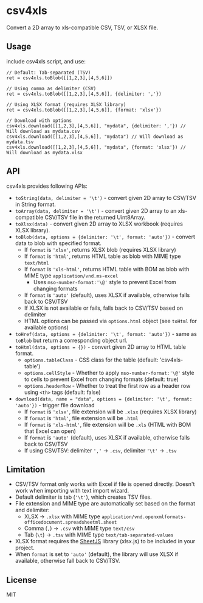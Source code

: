 # csv4xls

Convert a 2D array to xls-compatible CSV, TSV, or XLSX file.


## Usage

include csv4xls script, and use:

    // Default: Tab-separated (TSV)
    ret = csv4xls.toBlob([[1,2,3],[4,5,6]])
    
    // Using comma as delimiter (CSV)
    ret = csv4xls.toBlob([[1,2,3],[4,5,6]], {delimiter: ','})
    
    // Using XLSX format (requires XLSX library)
    ret = csv4xls.toBlob([[1,2,3],[4,5,6]], {format: 'xlsx'})
    
    // Download with options
    csv4xls.download([[1,2,3],[4,5,6]], "mydata", {delimiter: ','}) // Will download as mydata.csv
    csv4xls.download([[1,2,3],[4,5,6]], "mydata") // Will download as mydata.tsv
    csv4xls.download([[1,2,3],[4,5,6]], "mydata", {format: 'xlsx'}) // Will download as mydata.xlsx


## API

csv4xls provides following APIs:

 - `toString(data, delimiter = '\t')` - convert given 2D array to CSV/TSV in String format.
 - `toArray(data, delimiter = '\t')` - convert given 2D array to an xls-compatible CSV/TSV file in the returned Uint8Array.
 - `toXlsx(data)` - convert given 2D array to XLSX workbook (requires XLSX library).
 - `toBlob(data, options = {delimiter: '\t', format: 'auto'})` - convert data to blob with specified format.
   - If `format` is `'xlsx'`, returns XLSX blob (requires XLSX library)
   - If `format` is `'html'`, returns HTML table as blob with MIME type `text/html`
   - If `format` is `'xls-html'`, returns HTML table with BOM as blob with MIME type `application/vnd.ms-excel`
     - Uses `mso-number-format:'\@'` style to prevent Excel from changing formats
   - If `format` is `'auto'` (default), uses XLSX if available, otherwise falls back to CSV/TSV
   - If XLSX is not available or fails, falls back to CSV/TSV based on delimiter
   - HTML options can be passed via `options.html` object (see `toHtml` for available options)
 - `toHref(data, options = {delimiter: '\t', format: 'auto'})` - same as `toBlob` but return a corresponding object url.
 - `toHtml(data, options = {})` - convert given 2D array to HTML table format.
   - `options.tableClass` - CSS class for the table (default: 'csv4xls-table')
   - `options.cellStyle` - Whether to apply `mso-number-format:'\@'` style to cells to prevent Excel from changing formats (default: true)
   - `options.headerRow` - Whether to treat the first row as a header row using `<th>` tags (default: false)
 - `download(data, name = "data", options = {delimiter: '\t', format: 'auto'})` - trigger file download
   - If `format` is `'xlsx'`, file extension will be `.xlsx` (requires XLSX library)
   - If `format` is `'html'`, file extension will be `.html`
   - If `format` is `'xls-html'`, file extension will be `.xls` (HTML with BOM that Excel can open)
   - If `format` is `'auto'` (default), uses XLSX if available, otherwise falls back to CSV/TSV
   - If using CSV/TSV: delimiter `','` → `.csv`, delimiter `'\t'` → `.tsv`


## Limitation

- CSV/TSV format only works with Excel if file is opened directly. Doesn't work when importing with text import wizard.
- Default delimiter is tab (`'\t'`), which creates TSV files.
- File extension and MIME type are automatically set based on the format and delimiter:
  - XLSX → `.xlsx` with MIME type `application/vnd.openxmlformats-officedocument.spreadsheetml.sheet`
  - Comma (`,`) → `.csv` with MIME type `text/csv`
  - Tab (`\t`) → `.tsv` with MIME type `text/tab-separated-values`
- XLSX format requires the [SheetJS](https://sheetjs.com/) library (xlsx.js) to be included in your project.
- When `format` is set to `'auto'` (default), the library will use XLSX if available, otherwise fall back to CSV/TSV.



## License

MIT
